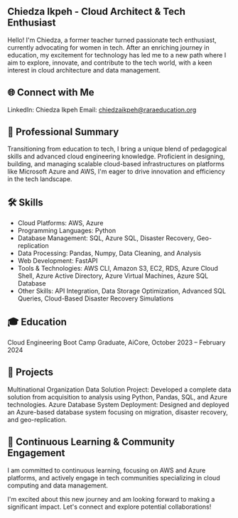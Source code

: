 ## Chiedza Ikpeh - Cloud Architect & Tech Enthusiast
Hello! I'm Chiedza, a former teacher turned passionate tech enthusiast, currently advocating for women in tech. After an enriching journey in education, my excitement for technology has led me to a new path where I aim to explore, innovate, and contribute to the tech world, with a keen interest in cloud architecture and data management.

## 🌐 Connect with Me
LinkedIn: Chiedza Ikpeh
Email: chiedzaikpeh@raraeducation.org

## 💼 Professional Summary
Transitioning from education to tech, I bring a unique blend of pedagogical skills and advanced cloud engineering knowledge. Proficient in designing, building, and managing scalable cloud-based infrastructures on platforms like Microsoft Azure and AWS, I'm eager to drive innovation and efficiency in the tech landscape.

## 🛠 Skills
- Cloud Platforms: AWS, Azure
- Programming Languages: Python
- Database Management: SQL, Azure SQL, Disaster Recovery, Geo-replication
- Data Processing: Pandas, Numpy, Data Cleaning, and Analysis
- Web Development: FastAPI
- Tools & Technologies: AWS CLI, Amazon S3, EC2, RDS, Azure Cloud Shell, Azure Active Directory, Azure Virtual Machines, Azure SQL Database
- Other Skills: API Integration, Data Storage Optimization, Advanced SQL Queries, Cloud-Based Disaster Recovery Simulations

## 🎓 Education
Cloud Engineering Boot Camp Graduate, AiCore, October 2023 – February 2024

## 🚀 Projects
Multinational Organization Data Solution Project: Developed a complete data solution from acquisition to analysis using Python, Pandas, SQL, and Azure technologies.
Azure Database System Deployment: Designed and deployed an Azure-based database system focusing on migration, disaster recovery, and geo-replication.

## 🏅 Continuous Learning & Community Engagement
I am committed to continuous learning, focusing on AWS and Azure platforms, and actively engage in tech communities specializing in cloud computing and data management.

I'm excited about this new journey and am looking forward to making a significant impact. Let's connect and explore potential collaborations!
